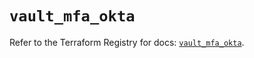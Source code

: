 # `vault_mfa_okta`

Refer to the Terraform Registry for docs: [`vault_mfa_okta`](https://registry.terraform.io/providers/hashicorp/vault/4.1.0/docs/resources/mfa_okta).
